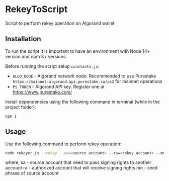 # RekeyToScript
Script to perform rekey operation on Algorand wallet


## Installation

To run the script it is important to have an environment with Node 14+ version and npm 8+ versions. 

Before running the script setup `constants.js`:

- `ALGO_NODE` - Algorand network node. Recommended to use Purestake `https://mainnet-algorand.api.purestake.io/ps2` for mainnet operations
- `PS_TOKEN` - Algorand API key. Register one at https://www.purestake.com/

Install dependencies using the following command in terminal (while in the project folder):

`npm i`

## Usage

Use the following command to perform rekey operation:

```bash
node rekeyer.js --rekey --sa=<source_account> --ra=<rekey_account> --mn="<mnemonic>"
```

where,
sa - source account that need to pass signing rights to another account
ra - authorized account that will receive signing rights
mn - seed phrase of source account
